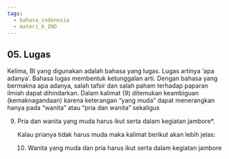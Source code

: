 ```yaml
---
tags:
  - bahasa_indonesia
  - materi_6_IND
---
```

## 05. Lugas

Kelima, BI yang digunakan adalah bahasa yang lugas. Lugas artinya ‘apa adanya’. Bahasa lugas membentuk ketunggalan arti. Dengan bahasa yang bermakna apa adanya, salah tafsir dan salah paham terhadap paparan ilmiah dapat dihindarkan. Dalam kalimat (9) ditemukan keambiguan (kemaknagandaan) karena keterangan “yang muda” dapat menerangkan hanya pada “wanita” atau “pria dan wanita” sekaligus

9) Pria dan wanita yang muda harus ikut serta dalam kegiatan jambore*. 
   
   Kalau prianya tidak harus muda maka kalimat berikut akan lebih jelas:
   
   10) Wanita yang muda dan pria harus ikut serta dalam kegiatan jambore

